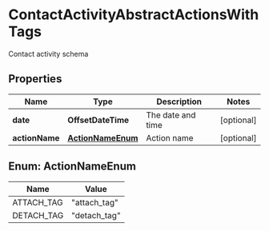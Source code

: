 

# ContactActivityAbstractActionsWithTags

Contact activity schema

## Properties

| Name | Type | Description | Notes |
|------------ | ------------- | ------------- | -------------|
|**date** | **OffsetDateTime** | The date and time |  [optional] |
|**actionName** | [**ActionNameEnum**](#ActionNameEnum) | Action name |  [optional] |



## Enum: ActionNameEnum

| Name | Value |
|---- | -----|
| ATTACH_TAG | &quot;attach_tag&quot; |
| DETACH_TAG | &quot;detach_tag&quot; |



